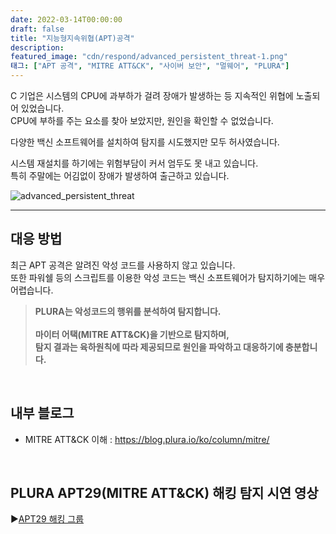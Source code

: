 ```yaml
---
date: 2022-03-14T00:00:00
draft: false
title: "지능형지속위협(APT)공격"
description: 
featured_image: "cdn/respond/advanced_persistent_threat-1.png"
태그: ["APT 공격", "MITRE ATT&CK", "사이버 보안", "멀웨어", "PLURA"]
---
```


C 기업은 시스템의 CPU에 과부하가 걸려 장애가 발생하는 등 지속적인 위협에 노출되어 있었습니다.
<br>CPU에 부하를 주는 요소를 찾아 보았지만, 원인을 확인할 수 없었습니다.

<!--more-->

다양한 백신 소프트웨어를 설치하여 탐지를 시도했지만 모두 허사였습니다.

시스템 재설치를 하기에는 위험부담이 커서 엄두도 못 내고 있습니다.<br>
특히 주말에는 어김없이 장애가 발생하여 출근하고 있습니다.
<br>

![advanced_persistent_threat](https://blog.plura.io/cdn/respond/advanced_persistent_threat-1.png)

---

## 대응 방법
최근 APT 공격은 알려진 악성 코드를 사용하지 않고 있습니다.<br>
또한 파워쉘 등의 스크립트를 이용한 악성 코드는 백신 소프트웨어가 탐지하기에는 매우 어렵습니다.

>**PLURA는 악성코드의 행위를 분석하여 탐지합니다.<br>
><br>
>마이터 어택(MITRE ATT&CK)을 기반으로 탐지하며,<br>
>탐지 결과는 육하원칙에 따라 제공되므로 원인을 파악하고 대응하기에 충분합니다.**
<br>

## 내부 블로그
- MITRE ATT&CK 이해 : https://blog.plura.io/ko/column/mitre/
<br>

## PLURA APT29(MITRE ATT&CK) 해킹 탐지 시연 영상
▶️[APT29 해킹 그룹](https://www.youtube.com/watch?v=fqLpY4NEDXc)
